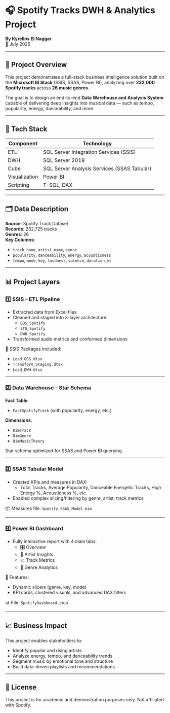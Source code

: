 # 🎧 Spotify Tracks DWH & Analytics Project

**By Kyrellos El Naggar**  
📅 July 2025

---

## 📌 Project Overview

This project demonstrates a full-stack business intelligence solution built on the **Microsoft BI Stack** (SSIS, SSAS, Power BI), analyzing over **232,000 Spotify tracks** across **26 music genres**.

The goal is to design an end-to-end **Data Warehouse and Analysis System** capable of delivering deep insights into musical data — such as tempo, popularity, energy, danceability, and more.

---

## 🚀 Tech Stack

| Component | Technology |
|----------|-------------|
| ETL      | SQL Server Integration Services (SSIS) |
| DWH      | SQL Server 2019 |
| Cube     | SQL Server Analysis Services (SSAS Tabular) |
| Visualization | Power BI |
| Scripting | T-SQL, DAX |

---

## 🗂️ Data Description

**Source**: Spotify Track Dataset  
**Records**: 232,725 tracks  
**Genres**: 26  
**Key Columns**:
- `track_name`, `artist_name`, `genre`
- `popularity`, `danceability`, `energy`, `acousticness`
- `tempo`, `mode`, `key`, `loudness`, `valence`, `duration_ms`

---

## 📊 Project Layers

### 1️⃣ SSIS – ETL Pipeline

- Extracted data from Excel files
- Cleaned and staged into 3-layer architecture:
  - `ODS_Spotify`
  - `STG_Spotify`
  - `DWH_Spotify`
- Transformed audio metrics and conformed dimensions

🔧 SSIS Packages included:
- `Load_ODS.dtsx`
- `Transform_Staging.dtsx`
- `Load_DWH.dtsx`

---

### 2️⃣ Data Warehouse – Star Schema

**Fact Table**:
- `FactSpotifyTrack` (with popularity, energy, etc.)

**Dimensions**:
- `DimTrack`
- `DimGenre`
- `DimMusicTheory`

Star schema optimized for SSAS and Power BI querying.

---

### 3️⃣ SSAS Tabular Model

- Created KPIs and measures in DAX:
  - Total Tracks, Average Popularity, Danceable Energetic Tracks, High Energy %, Acousticness %, etc.
- Enabled complex slicing/filtering by genre, artist, track metrics

📦 Measures file: `Spotify_SSAS_Model.bim`

---

### 4️⃣ Power BI Dashboard

- Fully interactive report with 4 main tabs:
  - 🎛️ Overview
  - 🎤 Artist Insights
  - 📈 Track Metrics
  - 🎼 Genre Analytics

🎨 Features:
- Dynamic slicers (genre, key, mode)
- KPI cards, clustered visuals, and advanced DAX filters

📊 File: `SpotifyDashboard.pbix`

---

## 📈 Business Impact

This project enables stakeholders to:
- Identify popular and rising artists
- Analyze energy, tempo, and danceability trends
- Segment music by emotional tone and structure
- Build data-driven playlists and recommendations


---

## 📜 License

This project is for academic and demonstration purposes only. Not affiliated with Spotify.


